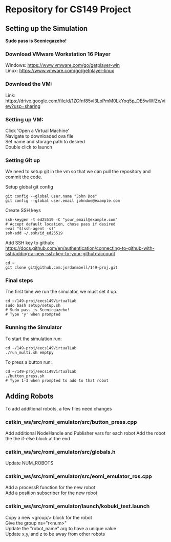 # Repository for CS149 Project

## Setting up the Simulation

**Sudo pass is Scenicgazebo!**
### Download VMware Workstation 16 Player

Windows: https://www.vmware.com/go/getplayer-win  
Linux: https://www.vmware.com/go/getplayer-linux

### Download the VM:

Link: https://drive.google.com/file/d/1ZCfnf85vl3LoPmM0LkYoq5p_OE5wWfZx/view?usp=sharing

### Setting up VM:

Click 'Open a Virtual Machine'  
Navigate to downloaded ova file  
Set name and storage path to desired  
Double click to launch

### Setting Git up

We need to setup git in the vm so that we can pull the repository and commit the code.  

Setup global git config

    git config --global user.name "John Doe"
    git config --global user.email johndoe@example.com 

Create SSH keys

    ssh-keygen -t ed25519 -C "your_email@example.com"
    # Accept default location, chose pass if desired
    eval "$(ssh-agent -s)"
    ssh-add ~/.ssh/id_ed25519

Add SSH key to github:  
https://docs.github.com/en/authentication/connecting-to-github-with-ssh/adding-a-new-ssh-key-to-your-github-account

    cd ~
    git clone git@github.com:jordanmbell/149-proj.git

### Final steps

The first time we run the simulator, we must set it up.

    cd ~/149-proj/eecs149VirtualLab
    sudo bash setup/setup.sh
    # Sudo pass is Scenicgazebo!
    # Type 'y' when prompted

### Running the Simulator

To start the simulation run:

    cd ~/149-proj/eecs149VirtualLab
    ./run_multi.sh emptpy

To press a button run:

    cd ~/149-proj/eecs149VirtualLab
    ./button_press.sh
    # Type 1-3 when prompted to add to that robot

## Adding Robots

To add additional robots, a few files need changes

###  catkin_ws/src/romi_emulator/src/button_press.cpp

Add additional NodeHandle and Publisher vars for each robot
Add the robot the the if-else block at the end

###  catkin_ws/src/romi_emulator/src/globals.h

Update NUM_ROBOTS

###  catkin_ws/src/romi_emulator/src/eomi_emulator_ros.cpp

Add a processR function for the new robot  
Add a position subscriber for the new robot

###  catkin_ws/src/romi_emulator/launch/kobuki_test.launch

Copy a new \<group/> block for the robot  
Give the group ns="r\<num>"  
Update the "robot_name" arg to have a unique value  
Update x,y, and z to be away from other robots
